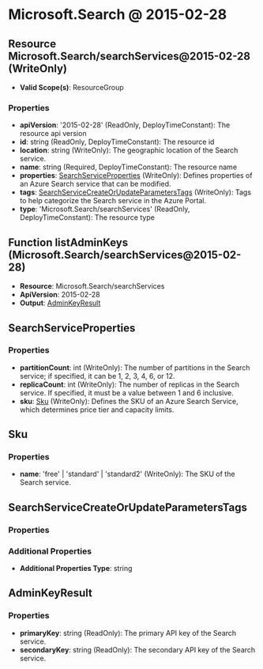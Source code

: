 # Microsoft.Search @ 2015-02-28

## Resource Microsoft.Search/searchServices@2015-02-28 (WriteOnly)
* **Valid Scope(s)**: ResourceGroup
### Properties
* **apiVersion**: '2015-02-28' (ReadOnly, DeployTimeConstant): The resource api version
* **id**: string (ReadOnly, DeployTimeConstant): The resource id
* **location**: string (WriteOnly): The geographic location of the Search service.
* **name**: string (Required, DeployTimeConstant): The resource name
* **properties**: [SearchServiceProperties](#searchserviceproperties) (WriteOnly): Defines properties of an Azure Search service that can be modified.
* **tags**: [SearchServiceCreateOrUpdateParametersTags](#searchservicecreateorupdateparameterstags) (WriteOnly): Tags to help categorize the Search service in the Azure Portal.
* **type**: 'Microsoft.Search/searchServices' (ReadOnly, DeployTimeConstant): The resource type

## Function listAdminKeys (Microsoft.Search/searchServices@2015-02-28)
* **Resource**: Microsoft.Search/searchServices
* **ApiVersion**: 2015-02-28
* **Output**: [AdminKeyResult](#adminkeyresult)

## SearchServiceProperties
### Properties
* **partitionCount**: int (WriteOnly): The number of partitions in the Search service; if specified, it can be 1, 2, 3, 4, 6, or 12.
* **replicaCount**: int (WriteOnly): The number of replicas in the Search service. If specified, it must be a value between 1 and 6 inclusive.
* **sku**: [Sku](#sku) (WriteOnly): Defines the SKU of an Azure Search Service, which determines price tier and capacity limits.

## Sku
### Properties
* **name**: 'free' | 'standard' | 'standard2' (WriteOnly): The SKU of the Search service.

## SearchServiceCreateOrUpdateParametersTags
### Properties
### Additional Properties
* **Additional Properties Type**: string

## AdminKeyResult
### Properties
* **primaryKey**: string (ReadOnly): The primary API key of the Search service.
* **secondaryKey**: string (ReadOnly): The secondary API key of the Search service.

